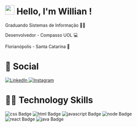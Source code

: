 # <img src="https://media.giphy.com/media/hvRJCLFzcasrR4ia7z/giphy.gif" width="30px"> Hello, I'm Willian !

 Graduando Sistemas de Informação 👨‍💻

Desenvolvedor - Compasso UOL 💻

 Florianópolis - Santa Catarina 🌅


# 👨 Social

<a href="https://www.linkedin.com/in/willianglb/" target="_blank">
	<img src="https://img.shields.io/badge/LinkedIn-%230077B5.svg?&style=flat-square&logo=linkedin&logoColor=white" alt="LinkedIn">
</a>

<a href="https://www.instagram.com/willianglb/" target="_blank">
	<img src="https://img.shields.io/badge/Instagram-%23E4405F.svg?&style=flat-square&logo=instagram&logoColor=white" alt="Instagram">
</a>






# 👨‍💻 Technology Skills

![css Badge](https://img.shields.io/badge/css3%20-%231572B6.svg?&style=for-the-badge&logo=css3&logoColor=white)
![html Badge](https://img.shields.io/badge/html5%20-%23E34F26.svg?&style=for-the-badge&logo=html5&logoColor=white)
![javascript Badge](https://img.shields.io/badge/javascript%20-%23323330.svg?&style=for-the-badge&logo=javascript&logoColor=%23F7DF1E)
![node Badge](https://img.shields.io/badge/node.js%20-%2343853D.svg?&style=for-the-badge&logo=node.js&logoColor=white)
![react Badge](https://img.shields.io/badge/react%20-%2320232a.svg?&style=for-the-badge&logo=react&logoColor=%2361DAFB)
![java Badge](https://img.shields.io/badge/java-%23ED8B00.svg?&style=for-the-badge&logo=java&logoColor=white)
